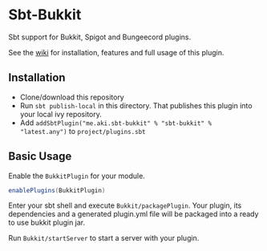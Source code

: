 # Sbt-Bukkit

Sbt support for Bukkit, Spigot and Bungeecord plugins.

See the [wiki](https://github.com/aki-ks/sbt-bukkit/wiki/) for installation, features and full usage of this plugin.

## Installation
- Clone/download this repository
- Run `sbt publish-local` in this directory. That publishes this plugin into your local ivy repository.
- Add `addSbtPlugin("me.aki.sbt-bukkit" % "sbt-bukkit" % "latest.any")` to `project/plugins.sbt`

## Basic Usage

Enable the `BukkitPlugin` for your module.
``` sbt
enablePlugins(BukkitPlugin)
```

Enter your sbt shell and execute `Bukkit/packagePlugin`.
Your plugin, its dependencies and a generated plugin.yml file will be packaged into a ready to use bukkit plugin jar.

Run `Bukkit/startServer` to start a server with your plugin.
